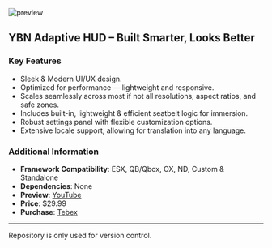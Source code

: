 ![preview](https://github.com/user-attachments/assets/3928a931-2442-4d21-ac2a-967adb269ed8)

## YBN Adaptive HUD – Built Smarter, Looks Better

### Key Features  
- Sleek & Modern UI/UX design.  
- Optimized for performance — lightweight and responsive.
- Scales seamlessly across most if not all resolutions, aspect ratios, and safe zones.
- Includes built-in, lightweight & efficient seatbelt logic for immersion.
- Robust settings panel with flexible customization options.
- Extensive locale support, allowing for translation into any language.

### Additional Information
- **Framework Compatibility**: ESX, QB/Qbox, OX, ND, Custom & Standalone
- **Dependencies**: None  
- **Preview**: [YouTube](https://youtu.be/b0jhSKP6VtY)  
- **Price**: $29.99  
- **Purchase**: [Tebex](https://vipex.tebex.io/package/hudls)  

---

Repository is only used for version control.
